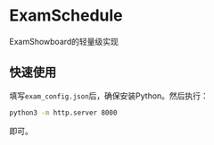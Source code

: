 # ExamSchedule

ExamShowboard的轻量级实现

## 快速使用

填写`exam_config.json`后，确保安装Python。然后执行：

```bash
python3 -m http.server 8000
```

即可。